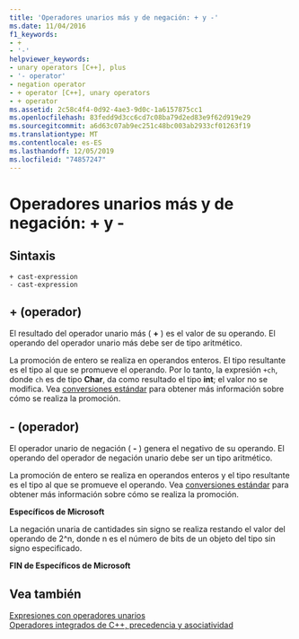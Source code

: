 ```yaml
---
title: 'Operadores unarios más y de negación: + y -'
ms.date: 11/04/2016
f1_keywords:
- +
- '-'
helpviewer_keywords:
- unary operators [C++], plus
- '- operator'
- negation operator
- + operator [C++], unary operators
- + operator
ms.assetid: 2c58c4f4-0d92-4ae3-9d0c-1a6157875cc1
ms.openlocfilehash: 83fedd9d3cc6cd7c08ba79d2ed83e9f62d919e29
ms.sourcegitcommit: a6d63c07ab9ec251c48bc003ab2933cf01263f19
ms.translationtype: MT
ms.contentlocale: es-ES
ms.lasthandoff: 12/05/2019
ms.locfileid: "74857247"
---
```

# <a name="unary-plus-and-negation-operators--and--"></a>Operadores unarios más y de negación: + y -

## <a name="syntax"></a>Sintaxis

```
+ cast-expression
- cast-expression
```

## <a name="-operator"></a>+ (operador)

El resultado del operador unario más ( **+** ) es el valor de su operando. El operando del operador unario más debe ser de tipo aritmético.

La promoción de entero se realiza en operandos enteros. El tipo resultante es el tipo al que se promueve el operando. Por lo tanto, la expresión `+ch`, donde `ch` es de tipo **Char**, da como resultado el tipo **int**; el valor no se modifica. Vea [conversiones estándar](standard-conversions.md) para obtener más información sobre cómo se realiza la promoción.

## <a name="--operator"></a>- (operador)

El operador unario de negación ( **-** ) genera el negativo de su operando. El operando del operador de negación unario debe ser un tipo aritmético.

La promoción de entero se realiza en operandos enteros y el tipo resultante es el tipo al que se promueve el operando. Vea [conversiones estándar](standard-conversions.md) para obtener más información sobre cómo se realiza la promoción.

**Específicos de Microsoft**

La negación unaria de cantidades sin signo se realiza restando el valor del operando de 2^n, donde n es el número de bits de un objeto del tipo sin signo especificado.

**FIN de Específicos de Microsoft**

## <a name="see-also"></a>Vea también

[Expresiones con operadores unarios](../cpp/expressions-with-unary-operators.md)<br/>
[Operadores integrados de C++, precedencia y asociatividad](../cpp/cpp-built-in-operators-precedence-and-associativity.md)